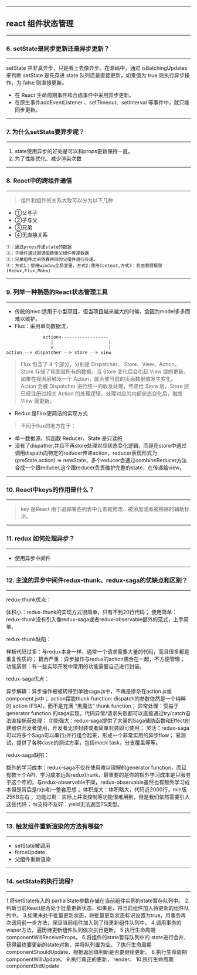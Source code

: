 ----
react 组件状态管理
----

-----
### 6. setState是同步更新还是异步更新？
-----

setState 并非真异步，只是看上去像异步。在源码中，通过 isBatchingUpdates 来判断
setState 是先存进 state 队列还是直接更新，如果值为 true 则执行异步操作，为 false 则直接更新。

* 在 React 生命周期事件和合成事件中采用异步更新。
* 在原生事件addEventListener 、setTimeout、setInterval 等事件中，就只能同步更新。

----
### 7. 为什么setState要异步呢？
----

1. state使用异步的好处是可以和props更新保持一直。
2. 为了性能优化、减少渲染次数

----
### 8. React中的跨组件通信
-----

> 组件和组件的关系大致可以分为以下几种
* ①父与子
* ②子与父
* ③兄弟
* ④无直接关系

```
①：通过props传递state的数据
②：子组件通过回调函数像父组件传递数据
③：兄弟组件之间依靠共同的父组件进行传递。
④：方式1：使用window全局变量，方式2:使用Context,方式3：状态管理框架(Redux,Flux,Mobx)
```

----

### 9. 列举一种熟悉的React状态管理工具
----

* 传统的mvc:适用于小型项目，但当项目越来越大的时候，会因为model多多而难以维护。
* Flux：采用单向数据流， 
```
              action<------------------
                 |                     |
                 v                     |
action --> dispatcher --> store --> view
```
> Flux 包含了 4 个部分，分别是 Dispatcher、 Store、View、Action。Store 存储了视图层所有的数据，当 Store 变化后会引起 View 层的更新。如果在视图层触发一个 Action，就会使当前的页面数据值发生变化。Action 会被 Dispatcher 进行统一的收发处理，传递给 Store 层，Store 层已经注册过相关 Action 的处理逻辑，处理对应的内部状态变化后，触发 View 层更新。

* Redux:是Flux更简洁的实现方式
> 不同于flux的地方在于：
* 单一数据源、纯函数 Reducer、State 是只读的
* 没有了dispather,并且不再store处理对应状态变化逻辑，而是在store中通过调用dispath向特定的reducer传递action，reducer表现形式为:(preState,action) => newState，多个reducer会通过combineReducer方法合成一个跟reducer,这个跟reducer负责维护完整的state，在传递给view。

----

### 10. React中keys的作用是什么？
----

> key 是React 用于追踪哪些列表中元素被修改、被添加或者被移除的辅助标识。


-----
### 11. redux 如何处理异步？
-----
* 使用异步中间件

----
### 12. 主流的异步中间件redux-thunk、redux-saga的优缺点和区别？
----

redux-thunk优点：

体积⼩：redux-thunk的实现⽅式很简单，只有不到20⾏代码；
使⽤简单：redux-thunk没有引⼊像redux-saga或者redux-observable额外的范式，上⼿简单。

redux-thunk缺陷：

样板代码过多：与redux本身⼀样，通常⼀个请求需要⼤量的代码，⽽且很多都是重复性质的；
耦合严重：异步操作与redux的action偶合在⼀起，不⽅便管理；
功能孱弱：有⼀些实际开发中常⽤的功能需要⾃⼰进⾏封装。

redux-saga优点：

异步解耦：异步操作被被转移到单独saga.js中，不再是掺杂在action.js或component.js中；
action摆脱thunk function: dispatch的参数依然是⼀个纯粹的 action (FSA)，⽽不是充满 “⿊魔法” thunk function；
异常处理：受益于 generator function 的saga实现，代码异常/请求失败都可以直接通过try/catch语法直接捕获处理；
功能强⼤：redux-saga提供了⼤量的Saga辅助函数和Effect创建器供开发者使⽤，开发者⽆须封装或者简单封装即可使⽤；
灵活：redux-saga可以将多个Saga可以串⾏/并⾏组合起来，形成⼀个⾮常实⽤的异步flow；
易测试，提供了各种case的测试⽅案，包括mock task，分⽀覆盖等等。

redux-saga缺陷：

额外的学习成本：redux-saga不仅在使⽤难以理解的generator function，⽽且有数⼗个API，学习成本远超reduxthunk，最重要的是你的额外学习成本是只服务于这个库的，与redux-observable不同，redux-observable虽然也有额外学习成本但是背后是rxjs和⼀整套思想；
体积庞⼤：体积略⼤，代码近2000⾏，min版25KB左右；
功能过剩：实际上并发控制等功能很难⽤到，但是我们依然需要引⼊这些代码；
ts⽀持不友好：yield⽆法返回TS类型。

----
### 13. 触发组件重新渲染的方法有哪些?
----

* setState被调用
* forceUpdate 
* 父组件重新渲染

----
### 14. setState的执行流程?
----

1.将setState传入的 partialState参数存储在当前组件实例的state暂存队列中。
2.判断当前React是否处于批量更新状态，如果是，将当前组件加入待更新的组件队列中。
3.如果未处于批量更新状态，将批量更新状态标识设置为true，用事务再次调用前一步方法，保证当前组件加入到了待更新组件队列中。
4.调用事务的 waper方法，遍历待更新组件队列依次执行更新。
5.执行生命周期 componentWillReceiveProps。
6.将组件的state暂存队列中的 state进行合并，获得最终要更新的state对象，并将队列置为空。
7.执行生命周期 componentShouldUpdate，根据返回值判断是否要继续更新。
8.执行生命周期 componentWillUpdate。
9.执行真正的更新， render。
10.执行生命周期 componentDidUpdate